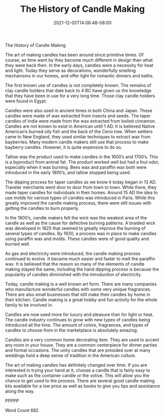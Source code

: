 ﻿---
title: "The History of Candle Making"
date: 2021-12-05T14:06:48-08:00
description: "Candle Making txt Tips for Web Success"
featured_image: "/images/Candle Making txt.jpg"
tags: ["Candle Making txt"]
---

The History of Candle Making

The art of making candles has been around since primitive times. Of course, as time went by they become much different in design than what they were back then. In the early days, candles were a necessity for heat and light. Today they serve as decorations, wonderfully smelling mechanisms in our homes, and offer light for romantic dinners and baths.

The first known use of candles is not completely known. The remains of clay candle holders that date back to 4 BC have given us the knowledge that they have been in use for a very long time. Those clay candle holders were found in Egypt. 

Candles were also used in ancient times in both China and Japan. These candles were made of wax extracted from insects and seeds. The taper candles of India were made from the wax extracted from boiled cinnamon. Candles are not known to exist in American until 1 AD. It is believed Native American’s burned oily fish and the back of the Cerio tree. When settlers came to New England, they used similar techniques to extract wax from bayberries. Many modern candle makers still use that process to make bayberry candles. However, it is quite expensive to do so.

Tallow was the product used to make candles in the 1600’s and 1700’s. This is a byproduct from animal fat. The product worked well but had a foul odor, especially when it was burning. Bees wax and paraffin wax both were introduced in the early 1800’s, and tallow stopped being used. 

The dipping process for taper candles as we know it today began in 13 AD. Traveler merchants went door to door from town to town. While there, they made taper candles for individuals in their homes. Around 15 AD the idea to use molds for various types of candles was introduced in Paris. While this greatly improved the candle making process, there were still issues with getting the candles to burn properly.

In the 1800’s, candle makers felt the wick was the weakest area of the candle as well as the cause for defective burning patterns. A braided wick was developed in 1825 that seemed to greatly improve the burning of several types of candles. By 1830, a process was in place to make candles using paraffin wax and molds. These candles were of good quality and burned well. 

As gas and electricity were introduced, the candle making process continued to evolve. It became much easier and faster to melt the paraffin wax. It is believed that the reason so many of the elements of candle making stayed the same, including the hand dipping process is because the popularity of candles diminished with the introduction of electricity. 

Today, candle making is a well known art form. There are many companies who manufacture wonderful candles with some very unique fragrances. There are also small businesses that still make their candles by home in their kitchen. Candle making is a great hobby and fun activity for the whole family to be involved in. 

Candles are now used more for luxury and pleasure than for light or heat. The candle industry continues to grow with new types of candles being introduced all the time. The amount of colors, fragrances, and types of candles to choose from in the marketplace is absolutely amazing. 

Candles are a very common home decorating item. They are used to accent any room in your house. They are a common centerpiece for dinner parties and formal occasions. The unity candles that are presided over at many weddings hold a deep sense of tradition in the American culture. 

The art of making candles has definitely changed over time. If you are interested in trying your hand at it, choose a candle that is fairly easy to make such as the container candle or the votive. This will allow you the chance to get used to the process. There are several good candle making kits available for a low price as well as books to give you tips and assistance along the way. 

PPPPP

Word Count 682





